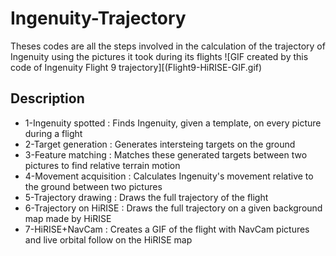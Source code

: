 # Ingenuity-Trajectory
Theses codes are all the steps involved in the calculation of the trajectory of Ingenuity using the pictures it took during its flights
![GIF created by this code of Ingenuity Flight 9 trajectory][(Flight9-HiRISE-GIF.gif)

## Description
- 1-Ingenuity spotted : Finds Ingenuity, given a template, on every picture during a flight
- 2-Target generation : Generates intersteing targets on the ground
- 3-Feature matching : Matches these generated targets between two pictures to find relative terrain motion
- 4-Movement acquisition : Calculates Ingenuity's movement relative to the ground between two pictures
- 5-Trajectory drawing : Draws the full trajectory of the flight
- 6-Trajectory on HiRISE : Draws the full trajectory on a given background map made by HiRISE
- 7-HiRISE+NavCam : Creates a GIF of the flight with NavCam pictures and live orbital follow on the HiRISE map
